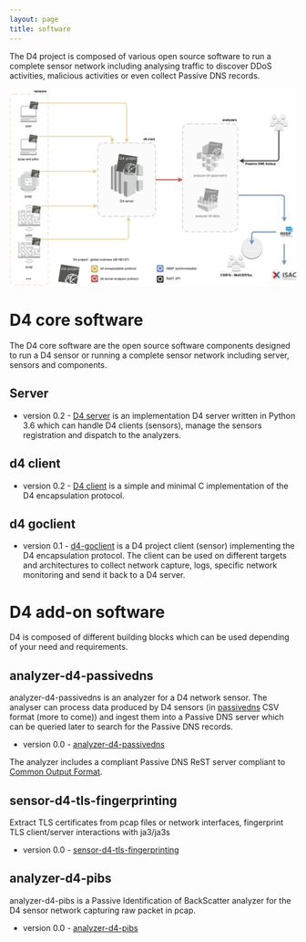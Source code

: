 ```yaml
---
layout: page
title: software
---
```


The D4 project is composed of various open source software to run a complete sensor network including analysing traffic to discover DDoS activities, malicious activities or even collect Passive DNS records.

![D4 overview](https://raw.githubusercontent.com/D4-project/architecture/master/docs/diagram/d4-overview.png)

# D4 core software

The D4 core software are the open source software components designed to run a D4 sensor or running a complete sensor network including server, sensors and components.

## Server

- version 0.2 - [D4 server](https://github.com/D4-project/d4-core) is an implementation D4 server written in Python 3.6 which can handle D4 clients (sensors), manage the sensors registration and dispatch to the analyzers.

## d4 client

- version 0.2 - [D4 client](https://github.com/D4-project/d4-core#d4-core-client) is a simple and minimal C implementation of the D4 encapsulation protocol.

## d4 goclient

- version 0.1 - [d4-goclient](https://github.com/D4-project/d4-goclient) is a D4 project client (sensor) implementing the D4 encapsulation protocol. The client can be used on different targets and architectures to collect network capture, logs, specific network monitoring and send it back to a D4 server.

# D4 add-on software

D4 is composed of different building blocks which can be used depending of your need and requirements.

## analyzer-d4-passivedns

analyzer-d4-passivedns is an analyzer for a D4 network sensor. The analyser can process data produced by D4 sensors (in [passivedns](https://github.com/gamelinux/passivedns) CSV format (more to come)) and ingest them into a Passive DNS server which can be queried later to search for the Passive DNS records.

- version 0.0 - [analyzer-d4-passivedns](https://github.com/D4-project/analyzer-d4-passivedns)

The analyzer includes a compliant Passive DNS ReST server compliant to [Common Output Format](https://tools.ietf.org/html/draft-dulaunoy-dnsop-passive-dns-cof-04).

## sensor-d4-tls-fingerprinting

Extract TLS certificates from pcap files or network interfaces, fingerprint TLS client/server interactions with ja3/ja3s

- version 0.0 - [sensor-d4-tls-fingerprinting](https://github.com/D4-project/sensor-d4-tls-fingerprinting)

## analyzer-d4-pibs

analyzer-d4-pibs is a Passive Identification of BackScatter analyzer for the D4 sensor network capturing raw packet in pcap.

- version 0.0 - [analyzer-d4-pibs](https://github.com/D4-project/analyzer-d4-pibs)
